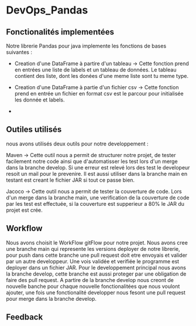 # DevOps_Pandas


## Fonctionalités implementées 

Notre librerie Pandas pour java implemente les fonctions de bases suivantes :

- Creation d'une DataFrame à partire d'un tableau -> Cette fonction prend en entrées une liste de labels et un tableau de données. Le tableau contient des liste, dont les donées d'une meme liste sont tu meme type. 

- Creation d'une DataFrame à partie d'un fichier csv -> Cette fonction prend en entrée un fichier en format csv est le parcour pour initialisée les donnée et labels.

- 


## Outiles utilisés 

nous avons utilisés deux outils pour notre developpement : 

Maven -> Cette outil nous a permit de structurer notre projet, de tester facilement notre code ainsi que d'automatisser les test lors d'un merge dans la branche develop. Si une erreur est relevé lors des test le developeur resoit un mail pour le prevenire. Il est aussi utiliser dans la branche main en testant est creant le fichier JAR si tout ce passe bien.

Jacoco -> Cette outil nous a permit de tester la couverture de code. Lors d'un merge dans la branche main, une verification de la couverture de code par les test est effectuée, si la couverture est supperieur a 80% le JAR du projet est crée.


## Workflow

Nous avons choisit le WorkFlow gitFlow pour notre projet. Nous avons cree une branche main qui represente les versions deployer de notre librerie, pour push dans cette branche une pull request doit etre envoyais et valider par un autre developpeur. Une vois validée et verifiée le programme est deployer dans un fichier JAR.
Pour le developpement principal nous avons la branche develop, cette branche est aussi proteger par une obligation de faire des pull request.
A partire de la branche develop nous creont de nouvelle banche pour chaque nouvelle fonctionalitées que nous voulont ajouter, une fois une fonctionalité developper nous fesont une pull request pour merge dans la branche develop.


## Feedback


